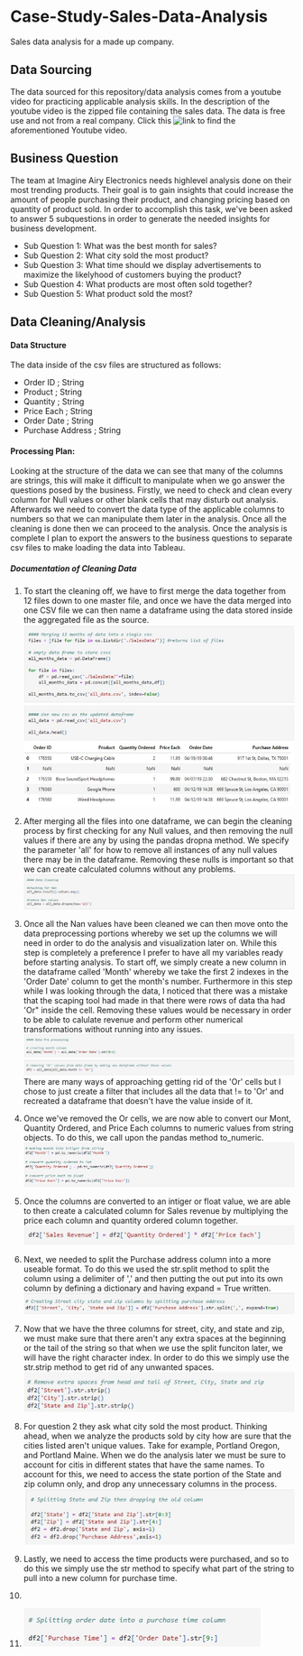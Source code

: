 # Case-Study-Sales-Data-Analysis
Sales data analysis for a made up company.

## Data Sourcing
The data sourced for this repository/data analysis comes from a youtube video for practicing applicable analysis skills. In the description of the youtube video is the zipped file containing the sales data. The data is free use and not from a real company. Click this ![link](https://www.youtube.com/watch?v=eMOA1pPVUc4&t=4464s&ab_channel=KeithGalli) to find the aforementioned Youtube video.

## Business Question
The team at Imagine Airy Electronics needs highlevel analysis done on their most trending products. Their goal is to gain insights that could increase the amount of people purchasing their product, and changing pricing based on quantity of product sold. In order to accomplish this task, we've been asked to answer 5 subquestions in order to generate the needed insights for business development.
* Sub Question 1: What was the best month for sales?
* Sub Question 2: What city sold the most product?
* Sub Question 3: What time should we display advertisements to maximize the likelyhood of customers buying the product?
* Sub Question 4: What products are most often sold together?
* Sub Question 5: What product sold the most?

## Data Cleaning/Analysis

#### Data Structure
The data inside of the csv files are structured as follows:
* Order ID ; String
* Product ; String
* Quantity ; String
* Price Each ; String
* Order Date ; String
* Purchase Address ; String

#### Processing Plan:
Looking at the structure of the data we can see that many of the columns are strings, this will make it difficult to manipulate when we go answer the questions posed by the business. Firstly, we need to check and clean every column for Null values or other blank cells that may disturb out analysis. Afterwards we need to convert the data type of the applicable columns to numbers so that we can manipulate them later in the analysis. Once all the cleaning is done then we can proceed to the analysis. Once the analysis is complete I plan to export the answers to the business questions to separate csv files to make loading the data into Tableau.

##### Documentation of Cleaning Data
1. To start the cleaning off, we have to first merge the data together from 12 files down to one master file, and once we have the data merged into one CSV file we can then name a dataframe using the data stored inside the aggregated file as the source.
![](https://github.com/travis-barairo/Case-Study-Sales-Data-Analysis/blob/main/Images/Clean1.JPG)

2. After merging all the files into one dataframe, we can begin the cleaning process by first checking for any Null values, and then removing the null values if there are any by using the pandas dropna method. We specify the parameter 'all' for how to remove all instances of any null values there may be in the dataframe. Removing these nulls is important so that we can create calculated columns without any problems.
![](https://github.com/travis-barairo/Case-Study-Sales-Data-Analysis/blob/main/Images/Clean2.JPG)

3. Once all the Nan values have been cleaned we can then move onto the data preprocessing portions whereby we set up the columns we will need in order to do the analysis and visualization later on. While this step is completely a preference I prefer to have all my variables ready before starting analysis. To start off, we simply create a new column in the dataframe called 'Month' whereby we take the first 2 indexes in the 'Order Date' column to get the month's number. Furthermore in this step while I was looking through the data, I noticed that there was a mistake that the scaping tool had made in that there were rows of data tha had 'Or" inside the cell. Removing these values would be necessary in order to be able to calulate revenue and perform other numerical transformations without running into any issues.
![](https://github.com/travis-barairo/Case-Study-Sales-Data-Analysis/blob/main/Images/Clean3.JPG)
There are many ways of approaching getting rid of the 'Or' cells but I chose to just create a filter that includes all the data that != to 'Or' and recreated a dataframe that doesn't have the value inside of it.

4. Once we've removed the Or cells, we are now able to convert our Mont, Quantity Ordered, and Price Each columns to numeric values from string objects. To do this, we call upon the pandas method to_numeric.
![](https://github.com/travis-barairo/Case-Study-Sales-Data-Analysis/blob/main/Images/Clean4.JPG)

5. Once the columns are converted to an intiger or float value, we are able to then create a calculated column for Sales revenue by multiplying the price each column and quantity ordered column together.
![](https://github.com/travis-barairo/Case-Study-Sales-Data-Analysis/blob/main/Images/Clean5.JPG)

6. Next, we needed to split the Purchase address column into a more useable format. To do this we used the str.split method to split the column using a delimiter of ',' and then putting the out put into its own column by defining a dictionary and having expand = True written.
![](https://github.com/travis-barairo/Case-Study-Sales-Data-Analysis/blob/main/Images/Clean6.JPG)

7. Now that we have the three columns for street, city, and state and zip, we must make sure that there aren't any extra spaces at the beginning or the tail of the string so that when we use the split funciton later, we will have the right character index. In order to do this we simply use the str.strip method to get rid of any unwanted spaces.
![](https://github.com/travis-barairo/Case-Study-Sales-Data-Analysis/blob/main/Images/Clean7.JPG)

8. For question 2 they ask what city sold the most product. Thinking ahead, when we analyze the products sold by city how are sure that the cities listed aren't unique values. Take for example, Portland Oregon, and Portland Maine. When we do the analysis later we must be sure to account for citis in different states that have the same names. To account for this, we need to access the state portion of the State and zip column only, and drop any unnecessary columns in the process.
![](https://github.com/travis-barairo/Case-Study-Sales-Data-Analysis/blob/main/Images/Clean8.JPG)

9. Lastly, we need to access the time products were purchased, and so to do this we simply use the str method to specify what part of the string to pull into a new column for purchase time.
10. 
11. ![](https://github.com/travis-barairo/Case-Study-Sales-Data-Analysis/blob/main/Images/Clean9.JPG)
